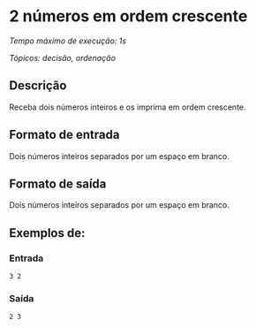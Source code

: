 # 2 números em ordem crescente

_Tempo máximo de execução: 1s_

_Tópicos: decisão, ordenação_

## Descrição

Receba dois números inteiros e os imprima em ordem crescente.

## Formato de entrada

Dois números inteiros separados por um espaço em branco.

## Formato de saída

Dois números inteiros separados por um espaço em branco.

## Exemplos de:

### Entrada

    3 2

### Saída

    2 3